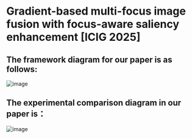 # Gradient-based multi-focus image fusion with  focus-aware saliency enhancement [ICIG 2025]

## The framework diagram for our paper is as follows:

![image](https://github.com/Lihyua/GICI/blob/main/image/Framework.jpg)

## The experimental comparison diagram in our paper is：
![image](https://github.com/Lihyua/GICI/blob/main/image/Qualitative%20comparisons.jpg)
